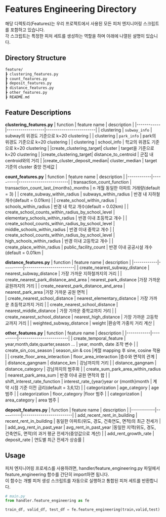 # Features Engineering Directory

해당 디렉토리(Features)는 우리 프로젝트에서 사용된 모든 피처 엔지니어링 스크립트를 포함하고 있습니다.  
각 스크립트는 특정한 피처 세트를 생성하는 역할을 하며 아래에 나열된 설명이 있습니다.

## Directory Structure

```bash
feature/
┣ clustering_features.py
┣ count_features.py
┣ deposit_features.py
┣ distance_features.py
┣ other_features.py
┣ README.md

```
## Feature Descriptions

**clustering_features.py**
| function   | feature name    | description       |
|------------|-------------------|-------------------------|
| clustering | `subway_info` | subway의 위경도 기준으로 k=20 clustering  |
| clustering | `park_info` | park의 위경도 기준으로 k=20 clustering     |
| clustering | school_info | 학교의 위경도 기준으로 k=20 clustering     |
|create_clustering_target| cluster | target을 기준으로 k=20 clustering |
|create_clustering_target| distance_to_centroid | 군집 내 centroid와의 거리 |
|create_cluster_deposit_median| cluster_median | target 기준의 cluster 중앙 전세값 |

**count_features.py**
| function   | feature name    | description       |
|------------|----------|-------------------------|
| transaction_count_function | transaction_count_last_{months}_months | n 개월 동일한 아파트 거래량(default = 3)  |
| create_subway_within_radius | subways_within_radius | 반경 내 지하철 개수(default = 0.01km)    |
| create_school_within_radius | schools_within_radius | 반경 내 학교 개수(default = 0.02km)   |
| create_school_counts_within_radius_by_school_level | elementary_schools_within_radius | 반경 이내 초등학교 개수    |
| create_school_counts_within_radius_by_school_level | middle_schools_within_radius | 반경 이내 중학교 개수  |
| create_school_counts_within_radius_by_school_level | high_schools_within_radius | 반경 이내 고등학교 개수 |
| create_place_within_radius | public_facility_count | 반경 이내 공공시설 개수(default = 0.01km  |

**distance_features.py**
| function   | feature name    | description       |
|------------|----------|-------------------------|
| create_nearest_subway_distance | nearest_subway_distance | 가장 가까운 지하철까지의 거리 |
| create_nearest_park_distance_and_area | nearest_park_distance |가장 가까운 공원까지의 거리 |
| create_nearest_park_distance_and_area | nearest_park_area |가장 가까운 공원 면적 |   
| create_nearest_school_distance | nearest_elementary_distance | 가장 가까운 초등학교까지 거리 |
| create_nearest_school_distance | nearest_middle_distance | 가장 가까운 중학교까지 거리 |
| create_nearest_school_distance | nearest_high_distance | 가장 가까운 고등학교까지 거리 |
| weighted_subway_distance | weight |환승역 가중치 거리 계산  |


**other_features.py**
| function   | feature name    | description       |
|------------|----------|-------------------------|
| create_temporal_feature | year,month,date,quarter,season ... | year, month, date 조작 변수 |
| create_sin_cos_season | season_sin & cos |계절 mapping 후 sine, cosine 적용 |
| create_floor_area_interaction | floor_area_interaction |층수와 면적의 관계 |   
| distance_gangnam | distance_km | 강남까지의 거리 |
| distance_gangnam | distance_category | 강남까지의 범주화 |
| create_sum_park_area_within_radius | nearest_park_area_sum | 반경 이내 공원 면적의 합 |
| shift_interest_rate_function | interest_rate_{year}year or {month}month | 계약 시점 기준 이전 금리(default = 3,6,12) |
| categorization | age_category | age 범주  |
| categorization | floor_category |floor 범주  |
| categorization | area_category | area 범주  |


**deposit_features.py**
| function   | feature name    | description       |
|------------|----------|-------------------------|
| add_recent_rent_in_building | recent_rent_in_building | 동일한 아파트(위도, 경도, 건축연도, 면적)의 최근 전세가 |
| add_avg_rent_in_past_year | avg_rent_in_past_year |동일한 지역(위도, 경도, 건축연도, 면적)의 과거 평균 전세가(중앙값으로 계산) |
| add_rent_growth_rate | deposit_rate | 연도별 최근 전세가 상승률 |   



## Usage

피처 엔지니어링 프로세스를 사용하려면, handler/feature_engineering.py 파일에서 feature_engineering 함수를 간단히 import하면 됩니다.  
이 함수는 개별 피처 생성 스크립트를 자동으로 실행하고 통합된 피처 세트를 반환합니다.


```python
# main.py
from handler.feature_engineering as fe

train_df, valid_df, test_df = fe.feature_engineering(train,valid,test)

```
